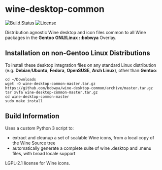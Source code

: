 # wine-desktop-common

[![Build Status](https://travis-ci.org/bobwya/wine-desktop-common.svg?branch=master)](https://travis-ci.org/bobwya/wine-desktop-common) [![License](http://img.shields.io/:license-lgpl-green.svg)](https://tldrlegal.com/license/gnu-lesser-general-public-license-v2.1-(lgpl-2.1))

Distribution agnostic Wine desktop and icon files common to all Wine packages in the **Gentoo** **GNU/Linux** **::bobwya** Overlay.

## Installation on non-Gentoo Linux Distributions

To install these desktop integration files on any standard Linux distribution (e.g. **Debian**/**Ubuntu**, **Fedora**, **OpenSUSE**, **Arch Linux**), other than **Gentoo**:

```
cd ~/Downloads
wget -O wine-desktop-common-master.tar.gz https://github.com/bobwya/wine-desktop-common/archive/master.tar.gz
tar xvfa wine-desktop-common-master.tar.gz
cd wine-desktop-common-master
sudo make install
```

## Build Information

Uses a custom Python 3 script to:

 * extract and cleanup a set of scalable Wine icons, from a local copy of the Wine Source tree
 * automatically generate a complete suite of wine .desktop and .menu files, with broad locale support

LGPL-2.1 license for Wine icons.
